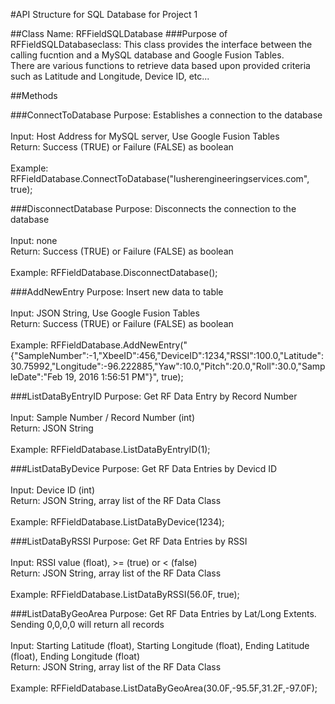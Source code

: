 #API Structure for SQL Database for Project 1  

##Class Name: RFFieldSQLDatabase
###Purpose of RFFieldSQLDatabaseclass:
This class provides the interface between the calling fucntion and a MySQL database and Google Fusion Tables.  
There are various functions to retrieve data based upon provided criteria such as 
Latitude and Longitude, Device ID, etc...

##Methods

###ConnectToDatabase
Purpose: Establishes a connection to the database<BR>  
Input: Host Address for MySQL server, Use Google Fusion Tables<BR>
Return: Success (TRUE) or Failure (FALSE) as boolean<BR><BR>
Example: RFFieldDatabase.ConnectToDatabase("lusherengineeringservices.com", true);

###DisconnectDatabase
Purpose: Disconnects the connection to the database<BR>  
Input: none<BR>
Return: Success (TRUE) or Failure (FALSE) as boolean<BR><BR>
Example: RFFieldDatabase.DisconnectDatabase();

###AddNewEntry
Purpose: Insert new data to table<BR>  
Input: JSON String, Use Google Fusion Tables<BR>
Return: Success (TRUE) or Failure (FALSE) as boolean<BR><BR>
Example: RFFieldDatabase.AddNewEntry("{"SampleNumber":-1,"XbeeID":456,"DeviceID":1234,"RSSI":100.0,"Latitude":30.75992,"Longitude":-96.222885,"Yaw":10.0,"Pitch":20.0,"Roll":30.0,"SampleDate":"Feb 19, 2016 1:56:51 PM"}", true);

###ListDataByEntryID
Purpose: Get RF Data Entry by Record Number<BR>  
Input: Sample Number / Record Number (int)<BR>
Return: JSON String<BR><BR>
Example: RFFieldDatabase.ListDataByEntryID(1);

###ListDataByDevice
Purpose: Get RF Data Entries by Devicd ID<BR>  
Input: Device ID (int)<BR>
Return: JSON String, array list of the RF Data Class<BR><BR>
Example: RFFieldDatabase.ListDataByDevice(1234);

###ListDataByRSSI
Purpose: Get RF Data Entries by RSSI<BR>  
Input: RSSI value (float), >= (true) or < (false)<BR>
Return: JSON String, array list of the RF Data Class<BR><BR>
Example: RFFieldDatabase.ListDataByRSSI(56.0F, true);

###ListDataByGeoArea
Purpose: Get RF Data Entries by Lat/Long Extents.  Sending 0,0,0,0 will return all records<BR>  
Input: Starting Latitude (float), Starting Longitude (float), Ending Latitude (float), Ending Longitude (float)<BR>
Return: JSON String, array list of the RF Data Class<BR><BR>
Example: RFFieldDatabase.ListDataByGeoArea(30.0F,-95.5F,31.2F,-97.0F);






